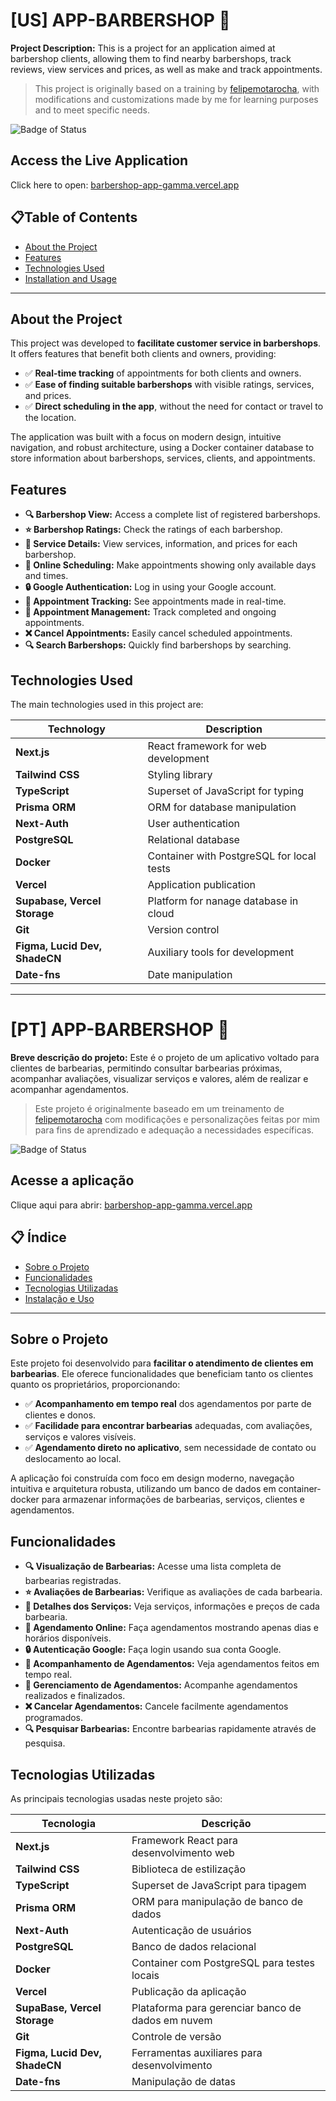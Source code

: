 # [US] APP-BARBERSHOP 💈

**Project Description:** This is a project for an application aimed at barbershop clients, allowing them to find nearby barbershops, track reviews, view services and prices, as well as make and track appointments.

> This project is originally based on a training by [felipemotarocha](https://github.com/felipemotarocha), with modifications and customizations made by me for learning purposes and to meet specific needs.

![Badge of Status](https://img.shields.io/badge/Status-Completed-green)

## Access the Live Application

Click here to open: <a href="https://barbershop-app-gamma.vercel.app/" target="_blank">barbershop-app-gamma.vercel.app</a>

## 📋Table of Contents

- [About the Project](#about-the-project)
- [Features](#features)
- [Technologies Used](#technologies-used)
- [Installation and Usage](#installation-and-usage)

---

## About the Project

This project was developed to **facilitate customer service in barbershops**. It offers features that benefit both clients and owners, providing:

- ✅ **Real-time tracking** of appointments for both clients and owners.
- ✅ **Ease of finding suitable barbershops** with visible ratings, services, and prices.
- ✅ **Direct scheduling in the app**, without the need for contact or travel to the location.

The application was built with a focus on modern design, intuitive navigation, and robust architecture, using a Docker container database to store information about barbershops, services, clients, and appointments.

## Features

- **🔍 Barbershop View:** Access a complete list of registered barbershops.
- **⭐ Barbershop Ratings:** Check the ratings of each barbershop.
- **💼 Service Details:** View services, information, and prices for each barbershop.
- **📅 Online Scheduling:** Make appointments showing only available days and times.
- **🔒 Google Authentication:** Log in using your Google account.
- **📲 Appointment Tracking:** See appointments made in real-time.
- **📅 Appointment Management:** Track completed and ongoing appointments.
- **❌ Cancel Appointments:** Easily cancel scheduled appointments.
- **🔍 Search Barbershops:** Quickly find barbershops by searching.

## Technologies Used

The main technologies used in this project are:

| Technology                    | Description                               |
| ----------------------------- | ----------------------------------------- |
| **Next.js**                   | React framework for web development       |
| **Tailwind CSS**              | Styling library                           |
| **TypeScript**                | Superset of JavaScript for typing         |
| **Prisma ORM**                | ORM for database manipulation             |
| **Next-Auth**                 | User authentication                       |
| **PostgreSQL**                | Relational database                       |
| **Docker**                    | Container with PostgreSQL for local tests |
| **Vercel**                    | Application publication                   |
| **Supabase, Vercel Storage**  | Platform for nanage database in cloud     |
| **Git**                       | Version control                           |
| **Figma, Lucid Dev, ShadeCN** | Auxiliary tools for development           |
| **Date-fns**                  | Date manipulation                         |

---

# [PT] APP-BARBERSHOP 💈

**Breve descrição do projeto:** Este é o projeto de um aplicativo voltado para clientes de barbearias, permitindo consultar barbearias próximas, acompanhar avaliações, visualizar serviços e valores, além de realizar e acompanhar agendamentos.

> Este projeto é originalmente baseado em um treinamento de [felipemotarocha](https://github.com/felipemotarocha) com modificações e personalizações feitas por mim para fins de aprendizado e adequação a necessidades específicas.

![Badge of Status](https://img.shields.io/badge/Status-Completed-green)

## Acesse a aplicação

Clique aqui para abrir: <a href="https://barbershop-app-gamma.vercel.app/" target="_blank">barbershop-app-gamma.vercel.app</a>

## 📋 Índice

- [Sobre o Projeto](#sobre-o-projeto)
- [Funcionalidades](#funcionalidades)
- [Tecnologias Utilizadas](#tecnologias-utilizadas)
- [Instalação e Uso](#instalação-e-uso)

---

## Sobre o Projeto

Este projeto foi desenvolvido para **facilitar o atendimento de clientes em barbearias**. Ele oferece funcionalidades que beneficiam tanto os clientes quanto os proprietários, proporcionando:

- ✅ **Acompanhamento em tempo real** dos agendamentos por parte de clientes e donos.
- ✅ **Facilidade para encontrar barbearias** adequadas, com avaliações, serviços e valores visíveis.
- ✅ **Agendamento direto no aplicativo**, sem necessidade de contato ou deslocamento ao local.

A aplicação foi construída com foco em design moderno, navegação intuitiva e arquitetura robusta, utilizando um banco de dados em container-docker para armazenar informações de barbearias, serviços, clientes e agendamentos.

## Funcionalidades

- **🔍 Visualização de Barbearias:** Acesse uma lista completa de barbearias registradas.
- **⭐ Avaliações de Barbearias:** Verifique as avaliações de cada barbearia.
- **💼 Detalhes dos Serviços:** Veja serviços, informações e preços de cada barbearia.
- **📅 Agendamento Online:** Faça agendamentos mostrando apenas dias e horários disponíveis.
- **🔒 Autenticação Google:** Faça login usando sua conta Google.
- **📲 Acompanhamento de Agendamentos:** Veja agendamentos feitos em tempo real.
- **📅 Gerenciamento de Agendamentos:** Acompanhe agendamentos realizados e finalizados.
- **❌ Cancelar Agendamentos:** Cancele facilmente agendamentos programados.
- **🔍 Pesquisar Barbearias:** Encontre barbearias rapidamente através de pesquisa.

## Tecnologias Utilizadas

As principais tecnologias usadas neste projeto são:

| Tecnologia                    | Descrição                                         |
| ----------------------------- | ------------------------------------------------- |
| **Next.js**                   | Framework React para desenvolvimento web          |
| **Tailwind CSS**              | Biblioteca de estilização                         |
| **TypeScript**                | Superset de JavaScript para tipagem               |
| **Prisma ORM**                | ORM para manipulação de banco de dados            |
| **Next-Auth**                 | Autenticação de usuários                          |
| **PostgreSQL**                | Banco de dados relacional                         |
| **Docker**                    | Container com PostgreSQL para testes locais       |
| **Vercel**                    | Publicação da aplicação                           |
| **SupaBase, Vercel Storage**  | Plataforma para gerenciar banco de dados em nuvem |
| **Git**                       | Controle de versão                                |
| **Figma, Lucid Dev, ShadeCN** | Ferramentas auxiliares para desenvolvimento       |
| **Date-fns**                  | Manipulação de datas                              |
